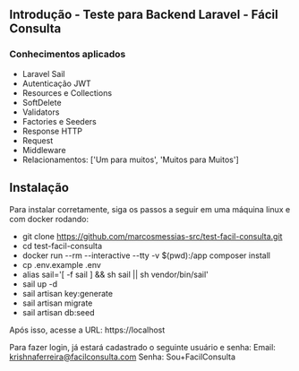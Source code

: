 ## Introdução - Teste para Backend Laravel - Fácil Consulta

### Conhecimentos aplicados
- Laravel Sail
- Autenticação JWT
- Resources e Collections
- SoftDelete
- Validators
- Factories e Seeders
- Response HTTP
- Request
- Middleware
- Relacionamentos: ['Um para muitos', 'Muitos para Muitos']

## Instalação
Para instalar corretamente, siga os passos a seguir em uma máquina linux e com docker rodando:
- git clone https://github.com/marcosmessias-src/test-facil-consulta.git
- cd test-facil-consulta
- docker run --rm --interactive --tty -v $(pwd):/app composer install
- cp .env.example .env
- alias sail='[ -f sail ] && sh sail || sh vendor/bin/sail'
- sail up -d
- sail artisan key:generate
- sail artisan migrate
- sail artisan db:seed

Após isso, acesse a URL: https://localhost

Para fazer login, já estará cadastrado o seguinte usuário e senha:
Email: krishnaferreira@facilconsulta.com
Senha: Sou+FacilConsulta

